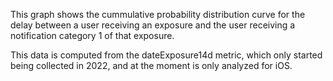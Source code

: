 This graph shows the cummulative probability distribution curve for the delay between a user receiving an exposure and the user receiving a notification category 1 of that exposure. 

This data is computed from the dateExposure14d metric, which only started being collected in 2022, and at the moment is only analyzed for iOS.
